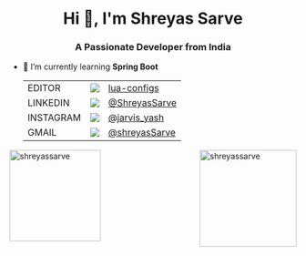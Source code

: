 <h1 align="center">Hi 👋, I'm Shreyas Sarve</h1>
<h3 align="center">A Passionate  Developer from India</h3>

- 🌱 I’m currently learning **Spring Boot**    
    
    |           |  |  |
    |----------|----------|----------|
    | EDITOR | ![](https://img.shields.io/badge/NeoVim-%2357A143.svg?&style=for-the-badge&logo=neovim&logoColor=white) | [lua-configs](https://github.com/shreyasSarve/shvim/tree/lua) |
    | LINKEDIN | ![](https://img.shields.io/badge/LinkedIn-0077B5?style=for-the-badge&logo=linkedin&logoColor=white) | [@ShreyasSarve](https://www.linkedin.com/in/shreyas-sarve/?originalSubdomain=in) |
    | INSTAGRAM | ![](https://img.shields.io/badge/Instagram-E4405F?style=for-the-badge&logo=instagram&logoColor=white) | [@jarvis_yash](https://www.instagram.com/jarvis_yash/) |
    | GMAIL | ![](https://img.shields.io/badge/Gmail-D14836?style=for-the-badge&logo=gmail&logoColor=white) | [@shreyasSarve](mailto:i.made.jarvis@gmail.com) |

<p ><img align="left" 
src="https://github-readme-stats.vercel.app/api/top-langs?username=shreyassarve&show_icons=true&locale=en&layout=compact" alt="shreyassarve" 
height = 160
/></p>

<p><img align="right" 
src="https://github-readme-streak-stats.herokuapp.com/?user=shreyassarve&" alt="shreyassarve"
height= 170 
/></p>

